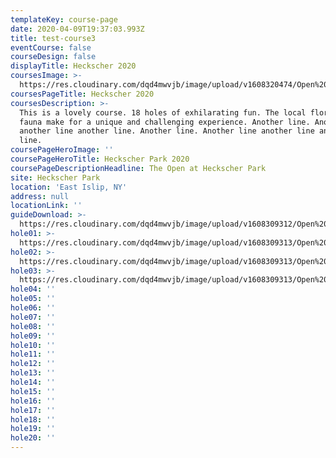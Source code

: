 ```yaml
---
templateKey: course-page
date: 2020-04-09T19:37:03.993Z
title: test-course3
eventCourse: false
courseDesign: false
displayTitle: Heckscher 2020
coursesImage: >-
  https://res.cloudinary.com/dqd4mwvjb/image/upload/v1608320474/Open%20DGC/Dev/Disc-golf-hole_p8ka6i.jpg
coursesPageTitle: Heckscher 2020
coursesDescription: >-
  This is a lovely course. 18 holes of exhilarating fun. The local flora and
  fauna make for a unique and challenging experience. Another line. Another line
  another line another line. Another line. Another line another line another
  line.
coursePageHeroImage: ''
coursePageHeroTitle: Heckscher Park 2020
coursePageDescriptionHeadline: The Open at Heckscher Park
site: Heckscher Park
location: 'East Islip, NY'
address: null
locationLink: ''
guideDownload: >-
  https://res.cloudinary.com/dqd4mwvjb/image/upload/v1608309312/Open%20DGC/Courses/Belton/2020%20Belton/Tee_Signs_TOABT_20_web-01-lo_u3oxbf.jpg
hole01: >-
  https://res.cloudinary.com/dqd4mwvjb/image/upload/v1608309313/Open%20DGC/Courses/Belton/2020%20Belton/Tee_Signs_TOABT_20_web-02-lo_fb4mdb.jpg
hole02: >-
  https://res.cloudinary.com/dqd4mwvjb/image/upload/v1608309313/Open%20DGC/Courses/Belton/2020%20Belton/Tee_Signs_TOABT_20_web-03-lo_ay4bbj.jpg
hole03: >-
  https://res.cloudinary.com/dqd4mwvjb/image/upload/v1608309313/Open%20DGC/Courses/Belton/2020%20Belton/Tee_Signs_TOABT_20_web-04-lo_xemahx.jpg
hole04: ''
hole05: ''
hole06: ''
hole07: ''
hole08: ''
hole09: ''
hole10: ''
hole11: ''
hole12: ''
hole13: ''
hole14: ''
hole15: ''
hole16: ''
hole17: ''
hole18: ''
hole19: ''
hole20: ''
---
```


